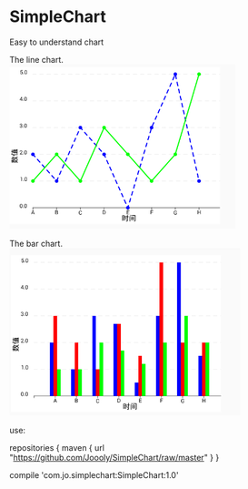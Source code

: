 # SimpleChart
Easy to understand chart

The line chart.<br>
![LineChart](https://github.com/Joooly/SimpleChart/blob/master/mychart/LineChart.png?raw=true)


The bar chart.<br>
![LineChart](https://github.com/Joooly/SimpleChart/blob/master/mychart/BarChart.png?raw=true)


use:

repositories {
    maven {
        url "https://github.com/Joooly/SimpleChart/raw/master"
    }
}

compile 'com.jo.simplechart:SimpleChart:1.0'
